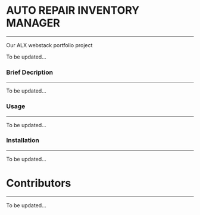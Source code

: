 # AUTO REPAIR INVENTORY MANAGER
--------------------------------
Our ALX webstack portfolio project

To be updated...


### Brief Decription
--------------------
To be updated...



### Usage
---------
To be updated...



### Installation
-----------------
To be updated...


# Contributors
---------------
To be updated...
